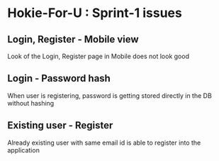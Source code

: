 # Hokie-For-U : Sprint-1 issues

## Login, Register - Mobile view
Look of the Login, Register page in Mobile does not look good

## Login - Password hash
When user is registering, password is getting stored directly in the DB without hashing

## Existing user - Register
Already existing user with same email id is able to register into the application
